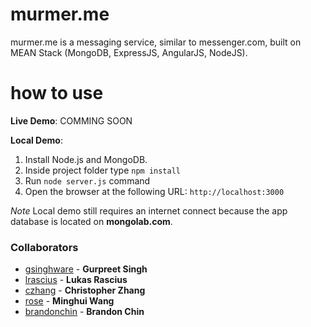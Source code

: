 murmer.me
=======

murmer.me is a messaging service, similar to messenger.com, built on MEAN Stack (MongoDB, ExpressJS, AngularJS, NodeJS).

how to use
==========

**Live Demo**: COMMING SOON

**Local Demo**:

1. Install Node.js and MongoDB.
2. Inside project folder type `npm install`
3. Run `node server.js` command
4. Open the browser at the following URL: `http://localhost:3000`

*Note*
Local demo still requires an internet connect because the app database is located on **mongolab.com**.

### Collaborators

* [gsinghware](https://github.com/gsinghware) - **Gurpreet Singh**
* [lrascius](https://github.com/lrascius) - **Lukas Rascius**
* [czhang](https://github.com/czhang) - **Christopher Zhang**
* [rose](https://github.com/Github-Minghui) - **Minghui Wang**
* [brandonchin](https://github.com/brandonmchin) - **Brandon Chin**
